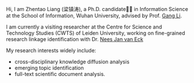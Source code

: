 Hi, I am Zhentao Liang (梁镇涛), a Ph.D. candidate👨‍🎓 in Information Science at the School of Information, Wuhan University, advised by Prof. [Gang Li](https://sim.whu.edu.cn/info/1050/4928.htm). 

I am currently a visiting researcher at the Centre for Science and Technology Studies (CWTS) of Leiden University, working on fine-grained research linkage identification with Dr. [Nees Jan van Eck](https://www.cwts.nl/people/nees-jan-van-eck)

My research interests widely include:
- cross-disciplinary knowledge diffusion analysis
- emerging topic identification
- full-text scientific document analysis.
